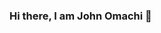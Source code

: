 ### Hi there, I am John Omachi 👋

<!--
**MrOmachi/MrOmachi** is a ✨ _special_ ✨ repository because its `README.md` (this file) appears on your GitHub profile.

Now here's a little about me:

const JohnOmachi = {
  lookingFor: 'Front End Development Jobs',
  Stacks: ['PHP', 'JavaScript', 'Python'],
  frameWorks: ['Laravel', 'React', 'Redux/Reduxtoolkit', 'TailwindCSS', 'MaterialUI'],
  hobbies: ['Music', 'Football', 'History'],
  facts: ['Learning React and looking forward to picking up Ruby & RoR', 'Great lover of PHP!', 
  '4+ years of coding experience']
}

-->
